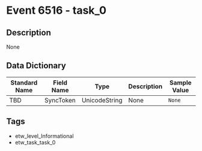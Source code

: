 # Event 6516 - task_0

## Description
None

## Data Dictionary
|Standard Name|Field Name|Type|Description|Sample Value|
|---|---|---|---|---|
|TBD|SyncToken|UnicodeString|None|`None`|

## Tags
* etw_level_Informational
* etw_task_task_0
